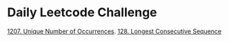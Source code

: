 # Daily Leetcode Challenge
[1207. Unique Number of Occurrences](https://leetcode.com/problems/unique-number-of-occurrences).
[128. Longest Consecutive Sequence](https://leetcode.com/problems/longest-consecutive-sequence/description/)